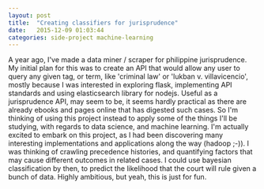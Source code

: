 ```yaml
---
layout: post
title:  "Creating classifiers for jurisprudence"
date:   2015-12-09 01:03:44
categories: side-project machine-learning
---
```

A year ago, I've made a data miner / scraper for philippine jurisprudence. My initial plan for this was to create an API that would allow
any user to query any given tag, or term, like 'criminal law' or 'lukban v. villavicencio', mostly because I was interested in exploring
flask, implementing API standards and using elasticsearch library for nodejs. Useful as a jurisprudence API, may seem to be,
it seems hardly practical as there are already ebooks and pages online that has digested such cases.
So I'm thinking of using this project instead to apply some of the things I'll be studying, with regards to data science, and
machine learning.  I'm actually excited to embark on this project, as I had been discovering many interesting implementations
and applications along the way (hadoop ;-)).
I was thinking of crawling precedence histories, and quantifying factors that may cause different outcomes in related cases.
I could use bayesian classification by then, to predict the likelihood that the court will rule given a bunch of data.
Highly ambitious, but yeah, this is just for fun.